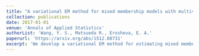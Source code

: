 ```yaml
---
title: "A variational EM method for mixed membership models with multivariate rank data: An analysis of public policy preferences"
collection: publications
date: 2017-01-01
venue: 'Annals of Applied Statistics'
authorList: 'Wang, Y. S., Matsueda R., Erosheva, E. A.'
paperurl: 'https://arxiv.org/abs/1512.08731'
excerpt: 'We develop a variational EM method for estimating mixed membership models with multivariate rank data. This procedure has many compuational advantages to the previously proposed MCMC procedures. We apply the procedure to Eurobarometer data and find interpertable sub-groups which may be defined by public policy preferences. Update'
---
```

